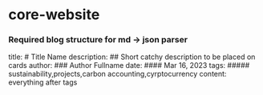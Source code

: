 # core-website
### Required blog structure for md -> json parser

title: # Title Name
description: ## Short catchy description to be placed on cards
author: ### Author Fullname
date: #### Mar 16, 2023
tags: ##### sustainability,projects,carbon accounting,cyrptocurrency
content: everything after tags
